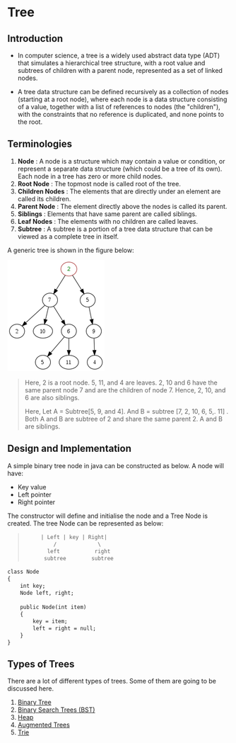 # Tree

## Introduction

- In computer science, a tree is a widely used abstract data type (ADT) that simulates a hierarchical tree structure, with a root value and subtrees of children with a parent node, represented as a set of linked nodes.

- A tree data structure can be defined recursively as a collection of nodes (starting at a root node), where each node is a data structure consisting of a value, together with a list of references to nodes (the "children"), with the constraints that no reference is duplicated, and none points to the root.


## Terminologies

1. **Node** : A node is a structure which may contain a value or condition, or represent a separate data structure (which could be a tree of its own). Each node in a tree has zero or more child nodes.
2. **Root Node** : The topmost node is called root of the tree.
3. **Children Nodes** : The elements that are directly under an element are called its children. 
4. **Parent Node** : The element directly above the nodes is called its parent.
5. **Siblings** : Elements that have same parent are called siblings.
6. **Leaf Nodes** : The elements with no children are called leaves.
7. **Subtree** : A subtree is a portion of a tree data structure that can be viewed as a complete tree in itself.

A generic tree is shown in the figure below:

![Generic Tree Representation](/assets/tree.png)

> Here, 2 is a root node. 5, 11, and 4 are leaves. 2, 10 and 6 have the same parent node 7 and are the children of node 7. Hence, 2, 10, and 6 are also siblings.
>
> Here, Let A = Subtree[5, 9, and 4]. And B = subtree [7, 2, 10, 6, 5,. 11] . Both A and B are subtree of 2 and share the same parent 2. A and B are siblings.


## Design and Implementation

A simple binary tree node in java can be constructed as below. A node will have:
  - Key value
  - Left pointer 
  - Right pointer

The constructor will define and initialise the node and a Tree Node is created. The tree Node can be represented as below:

>          | Left | key | Right|
>              /             \
>            left           right
>           subtree        subtree
                    
  
```
class Node 
{ 
    int key; 
    Node left, right; 
  
    public Node(int item) 
    { 
        key = item; 
        left = right = null; 
    } 
} 
```

## Types of Trees

There are a lot of different types of trees. Some of them are going to be discussed here.

1. [Binary Tree]()
2. [Binary Search Trees (BST)]()
3. [Heap]()
4. [Augmented Trees]()
5. [Trie]()
